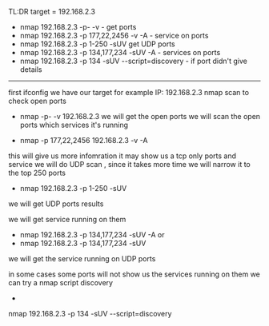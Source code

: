 TL:DR 
target = 192.168.2.3
- nmap 192.168.2.3 -p- -v  - get ports
- nmap 192.168.2.3  -p 177,22,2456 -v -A - service on ports
- nmap 192.168.2.3 -p 1-250 -sUV get UDP ports
- nmap 192.168.2.3 -p  134,177,234 -sUV -A - services on ports  
- nmap 192.168.2.3 -p  134 -sUV --script=discovery - if port didn't give details
------------------------------
first 
ifconfig 
we have our target for example 
IP: 192.168.2.3
nmap scan to check open ports 
- nmap -p- -v 192.168.2.3
we will get the open ports 
we will scan the open ports which services it's running 

- nmap -p 177,22,2456 192.168.2.3 -v -A

this will give us more infomration it may show us a tcp only ports and service we will do UDP scan , since it takes more time we will narrow it to the top 250 ports 

- nmap 192.168.2.3 -p 1-250 -sUV

we will get UDP ports results 

we will get service running on them 


- nmap 192.168.2.3 -p  134,177,234 -sUV -A
or 
- nmap 192.168.2.3 -p  134,177,234 -sUV 

we will get the service running on UDP ports 

in some cases some ports will not show us the services running on them we can try a nmap script discovery 

- 
nmap 192.168.2.3 -p  134 -sUV --script=discovery



